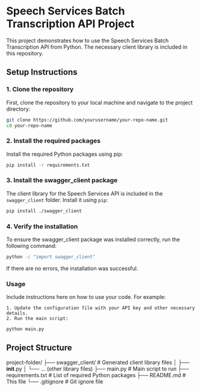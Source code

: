 # Speech Services Batch Transcription API Project

This project demonstrates how to use the Speech Services Batch Transcription API from Python. The necessary client library is included in this repository.

## Setup Instructions

### 1. Clone the repository

First, clone the repository to your local machine and navigate to the project directory:

```bash
git clone https://github.com/yourusername/your-repo-name.git
cd your-repo-name
```

### 2. Install the required packages
Install the required Python packages using pip:

```bash
pip install -r requirements.txt
```

### 3. Install the swagger_client package
The client library for the Speech Services API is included in the `swagger_client` folder. Install it using `pip`:

```bash
pip install ./swagger_client
```


### 4. Verify the installation
To ensure the swagger_client package was installed correctly, run the following command:

```bash
python -c "import swagger_client"
```

If there are no errors, the installation was successful.

### Usage

Include instructions here on how to use your code. For example:

    1. Update the configuration file with your API key and other necessary details.
    2. Run the main script:

```bash
python main.py
```

## Project Structure

project-folder/
├── swagger_client/           # Generated client library files
│   ├── __init__.py
│   └── ... (other library files)
├── main.py                   # Main script to run
├── requirements.txt          # List of required Python packages
├── README.md                 # This file
└── .gitignore                # Git ignore file







